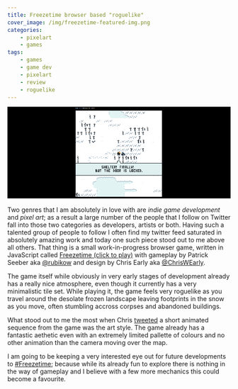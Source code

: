 ```yaml
---
title: Freezetime browser based "roguelike"
cover_image: /img/freezetime-featured-img.png
categories:
    - pixelart
    - games
tags:
    - games
    - game dev
    - pixelart
    - review
    - roguelike
---
```


![Freezetime JavaScript game by Patrick Seeber](/img/freezetime-gameplay-img-1.png "Freezetime JavaScript game by Patrick Seeber")

Two genres that I am absolutely in love with are *indie game development* and *pixel art*; as a result a large number of the people that I follow on Twitter fall into those two categories as developers, artists or both. Having such a talented group of people to follow I often find my twitter feed saturated in absolutely amazing work and today one such piece stood out to me above all others. That thing is a small work-in-progress browser game, written in JavaScript called [Freezetime (click to play)](http://www.scriptology.de/games/freezetime) with gameplay by Patrick Seeber aka [@rubikow](https://twitter.com/Rubikow) and design by Chris Early aka [@ChrisWEarly](https://twitter.com/ChrisWEarly).

The game itself while obviously in very early stages of development already has a really nice atmosphere, even though it currently has a very minimalistic tile set. While playing it, the game feels very roguelike as you travel around the desolate frozen landscape leaving footprints in the snow as you move, often stumbling accross corpses and abandoned buildings.

What stood out to me the most when Chris [tweeted](https://twitter.com/Rubikow/status/685560771485499393) a short animated sequence from the game was the art style. The game already has a fantastic aethetic even with an extremely limited pallette of colours and no other animation than the camera moving over the map. 

I am going to be keeping a very interested eye out for future developments to [#Freezetime](https://twitter.com/hashtag/Freezetime?src=hash); because while its already fun to explore there is nothing in the way of gameplay and I believe with a few more mechanics this could become a favourite.